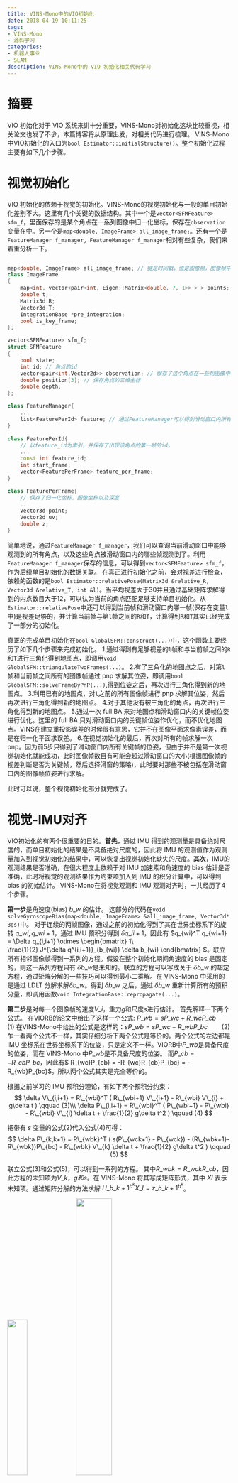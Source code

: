 ```yaml
---
title: VINS-Mono中的VIO初始化
date: 2018-04-19 10:11:25
tags:
- VINS-Mono
- 源码学习
categories:
- 机器人事业
- SLAM
description: VINS-Mono中的 VIO 初始化相关代码学习
---
```

<!-- more -->

# 摘要
VIO 初始化对于 VIO 系统来讲十分重要，VINS-Mono对初始化这块比较重视，相关论文也发了不少，本篇博客将从原理出发，对相关代码进行梳理。
VINS-Mono中VIO初始化的入口为`bool Estimator::initialStructure()`。整个初始化过程主要有如下几个步骤。

# 视觉初始化
VIO 初始化的依赖于视觉的初始化。VINS-Mono的视觉初始化与一般的单目初始化差别不大。这里有几个关键的数据结构。其中一个是`vector<SFMFeature> sfm_f`，里面保存的是某个角点在一系列图像中归一化坐标，保存在`observation`变量在中。另一个是`map<double, ImageFrame> all_image_frame;`。还有一个是`FeatureManager f_manager`。`FeatureManager f_manager`相对有些复杂，我们来着重分析一下。
```c++

map<double, ImageFrame> all_image_frame; // 键是时间戳，值是图像帧，图像帧中保存了图像帧的位姿，预积分量和关于角点的信息
class ImageFrame
{
	map<int, vector<pair<int, Eigen::Matrix<double, 7, 1>> > > points;
	double t;
	Matrix3d R;
	Vector3d T;
	IntegrationBase *pre_integration;
	bool is_key_frame;
};

vector<SFMFeature> sfm_f;
struct SFMFeature
{
    bool state;
    int id; // 角点的id
    vector<pair<int,Vector2d>> observation; // 保存了这个角点在一些列图像中的归一化坐标，以及那些图像帧的id。
    double position[3]; // 保存角点的三维坐标
    double depth;
};

class FeatureManager{
	...
    list<FeaturePerId> feature; // 通过FeatureManager可以得到滑动窗口内所有的角点信息
}

class FeaturePerId{
    // 以feature_id为索引，并保存了出现该角点的第一帧的id，
	...
    const int feature_id;
    int start_frame;
    vector<FeaturePerFrame> feature_per_frame;	
}

class FeaturePerFrame{
	// 保存了归一化坐标，图像坐标以及深度	
	...
    Vector3d point;
    Vector2d uv;
    double z;
}
```

简单地说，通过`FeatureManager f_manager`，我们可以查询当前滑动窗口中能够观测到的所有角点，以及这些角点被滑动窗口内的哪些帧观测到了。利用`FeatureManager f_manager`保存的信息，可以得到`vector<SFMFeature> sfm_f`，作为后续单目初始化的数据关联。
在真正进行初始化之前，会对视差进行检查，依赖的函数的是`bool Estimator::relativePose(Matrix3d &relative_R, Vector3d &relative_T, int &l)`。当平均视差大于30并且通过基础矩阵求解得到的内点数目大于12，可以认为当前的角点匹配足够支持单目初始化。从`Estimator::relativePose`中还可以得到当前帧和滑动窗口内哪一帧(保存在变量`l`中)是视差足够的，并计算当前帧与第`l`帧之间的`R`和`T`，计算得到`R`和`T`其实已经完成了一部分的初始化。

真正的完成单目初始化在`bool GlobalSFM::construct(...)`中，这个函数主要经历了如下几个步骤来完成初始化。
1.通过得到有足够视差的`l`帧和与当前帧之间的`R`和`T`进行三角化得到地图点，即调用`void GlobalSFM::triangulateTwoFrames(...)`。
2.有了三角化的地图点之后，对第`l`帧和当前帧之间所有的图像帧通过 pnp 求解其位姿，即调用`bool GlobalSFM::solveFrameByPnP(...)`,得到位姿之后，再次进行三角化得到新的地图点。
3.利用已有的地图点，对`l`之前的所有图像帧进行 pnp 求解其位姿，然后再次进行三角化得到新的地图点。
4.对于其他没有被三角化的角点，再次进行三角化得到新的地图点。
5.通过一次 full BA 来对地图点和滑动窗口内的关键帧位姿进行优化。这里的 full BA 只对滑动窗口内的关键帧位姿作优化，而不优化地图点。VINS在建立重投影误差的时候很有意思，它并不在图像平面求像素误差，而是在归一化平面求误差。
6.在视觉初始化的最后，再次对所有的帧求解一次 pnp。因为前5步只得到了滑动窗口内所有关键帧的位姿，但由于并不是第一次视觉初始化就能成功，此时图像帧数目有可能会超过滑动窗口的大小(根据图像帧的视差判断是否为关键帧，然后选择滑窗的策略)，此时要对那些不被包括在滑动窗口内的图像帧位姿进行求解。

此时可以说，整个视觉初始化部分就完成了。

# 视觉-IMU对齐
VIO初始化的有两个很重要的目的。**首先**，通过 IMU 得到的观测量是具备绝对尺度的，而单目初始化的结果是不具备绝对尺度的，因此将 IMU 的观测值作为观测量加入到视觉初始化的结果中，可以恢复出视觉初始化缺失的尺度。**其次**，IMU的观测结果是否准确，在很大程度上依赖于对 IMU 加速素和角速度的 bias 估计是否准确，此时将视觉的观测结果作为约束项加入到 IMU 的积分计算中，可以得到 bias 的初始估计。 VINS-Mono在将视觉观测和 IMU 观测对齐时，一共经历了4个步骤。

**第一步**是角速度(bias) $b\_w$ 的估计。
这部分的代码在`void solveGyroscopeBias(map<double, ImageFrame> &all_image_frame, Vector3d* Bgs)`中。
对于连续的两帧图像，通过之前的初始化得到了其在世界坐标系下的旋转 $q\_{wi},q\_{wi+1}$，通过 IMU 预积分得到 $\delta q\_{ii+1}$，因此有
$q\_{wi}^T q\_{wi+1} = \Delta q\_{i,i+1} \otimes \begin{bmatrix}
1\\\
\frac{1}{2} J^{\delta q^{i,i+1}}\_{b\_{wi}} \delta b\_{wi}
\end{bmatrix} $。联立所有相邻图像帧得到一系列的方程。假设在整个初始化期间角速度的 bias 是固定的，则这一系列方程只有 $\delta b\_{w}$是未知的。联立的方程可以写成关于 $\delta b\_{w}$ 的超定方程，通过矩阵分解的一些技巧可以得到最小二乘解。在 VINS-Mono 中采用的是通过 LDLT 分解求解$\delta b\_{w}$。得到 $\delta b\_{w}$ 之后，通过 $\delta b\_{w}$ 重新计算所有的预积分量，即调用函数`void IntegrationBase::repropagate(...)`。

**第二步**是对每一个图像帧的速度$V\_i$，重力$g$和尺度$s$进行估计。
首先解释一下两个公式。
在VIORB的论文中给出了这样一个公式: $P\_{wb} = s P\_{wc} + R\_{wc}P\_{cb} \qquad (1)$
在VINS-Mono中给出的公式是这样的：$sP\_{wb} = sP\_{wc} - R\_{wb}P\_{bc} \qquad (2)$
乍一看两个公式不一样，其实仔细分析下两个公式是等价的。两个公式的左边都是 IMU 坐标系在世界坐标系下的位姿，只是定义不一样。VIORB中$P\_{wb}$是具备尺度的位姿，而在 VINS-Mono 中$P\_{wb}$是不具备尺度的位姿。
而$P\_{cb} = -R\_{cb}P\_{bc}$，因此有$ R\_{wc}P\_{cb} = -R\_{wc}R\_{cb}P\_{bc} = -R\_{wb}P\_{bc}$。所以两个公式其实是完全等价的。

根据之前学习的 IMU 预积分理论，有如下两个预积分约束：
$$
\delta V\_{i,i+1} = R\_{wbi}^T ( R\_{wbi+1} V\_{i+1} - R\_{wbi} V\_{i} + g\delta t ) \qquad (3)\\\
\delta P\_{i,i+1} = R\_{wbi}^T ( P\_{wbi+1} - P\_{wbi} - R\_{wbi} V\_{i} \delta t + \frac{1}{2} g\delta t^2 ) \qquad (4)
$$

把带有 $s$ 变量的公式(2)代入公式(4)可得：
$$
\delta P\_{k,k+1} = R\_{wbk}^T ( s(P\_{wck+1} - P\_{wck}) - (R\_{wbk+1}-R\_{wbk})P\_{bc} - R\_{wbk} V\_{k} \delta t + \frac{1}{2} g\delta t^2 ) \qquad (5)
$$

联立公式(3)和公式(5)，可以得到一系列的方程。
其中$R\_{wbk} = R\_{wck} R\_{cb}$，因此方程的未知项为$V\_k，g 和 s$。在 VINS-Mono 将其写成矩阵形式，其中 $XI$ 表示未知项。通过矩阵分解的方法求解 $H\_{b\_{k+1}}^{b^{k}} X\_I = z\_{b\_{k+1}}^{b^{k}}$。

<img src="1.png" width="30%" height="30%">
<img src="2.png" width="40%" height="40%">
<img src="3.png" width="50%" height="50%">

**第三步**是对重力 $g$ 进行修正。

由于第二步中求解的 $g$ 在一定程度上是有误差的。而一般来说，重力大小(magnitude)是已知，因此可以根据这个先验，对 $g$ 进行进一步的修正。
假设重力大小为G，则有 $g = G \cdot  \hat{g} + w\_1b\_1 + w\_2b\_2$，其中 $\hat{g}$  是我们在第三步中求解得到 $g$ 的方向(单位向量)，$b\_1$, $b\_2$ 在 $\hat{g}$ 的正切平面上，并且正交。也就是说$b\_1,b\_2,\hat{g}$ 构成标准正交基。$b\_1,b\_2$ 的设置如下图所示
<img src="4.png" width="60%" height="60%">


把 $g = G \cdot  \hat{g} + w\_1b\_1 + w\_2b\_2$ 代入到公式(2)和公式(4)中，此时不再求解 $g$，而$b\_1,b\_2$是已知的，因此只需要求解$w\_1,w\_2$。即$X\_I = [V\_0,…,V\_n,w\_1,w\_2,s]$。也就是说对重力 $g$ 进行修正的同时，也会对 $V\_i$ 和 $s$ 进行调整。
此时 $z\_{b\_{k+1}}^{b\_k}$ 的第一项要减去 $\frac{1}{2} R\_{c\_0}^{b\_k} G \cdot  \hat{g} \delta t^2$，第二项要减去 $R\_{c\_0}^{b\_k} G \cdot  \hat{g} \delta t$，其他的和第二步保持一致。
这部分的代码在`void RefineGravity(...)`。为了使得 g 的值可以收敛，`void RefineGravity(...)`中对 $H\_{b\_{k+1}}^{b^{k}} X\_I = z\_{b\_{k+1}}^{b^{k}}$ 方程迭代求解4次。

> 其实对这一步修正 g 的原理有一点迷。第二步求解的 $g$ 的大小(magnitude)与实际的重力大小不一致，除了有噪声的影响外，加速度计的 bias 的影响应该也是存在的。这里的修正感觉上是通过找出修正重力方向的 $w\_1b\_1$ 和 $w\_2b\_2$。$G \cdot  \hat{g}$  强行将 $g$ 的大小拉扯到实际的重力大小，然后另 $g = G \cdot  \hat{g} + w\_1b\_1 + w\_2b\_2$，也就是说用 $w\_1b\_1+w\_2b\_2$ 代替噪声和加速度计的 bias 对 $g$ 的影响。求解出 $w\_1,w\_2$ 之后，最后得到的重力的方向为 $g = G \cdot  \hat{g} + w\_1b\_1 + w\_2b\_2$ 的单位方向向量。很迷很迷…

**第四步**完成初始化
得到重力 $g$ 之后，即可根据其与方向向量[0,0,1]之间的旋转，得到世界坐标系与第一帧相机坐标系之间旋转，从而可以将所有图像帧的旋转转换到世界坐标系下。其次根据得到的尺度$s$，对地图点坐标和平移进行缩放。这部分代码在`void visualInitialAlign()`函数的后半部分。

# 总结
谜一样的重力修正求解答。> - <
